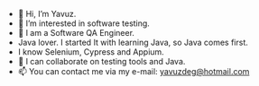 - 👋 Hi, I’m Yavuz.
- 👀 I’m interested in software testing.
- 🌱 I am a Software QA Engineer.
- Java lover. I started It with learning Java, so Java comes first.
- I know Selenium, Cypress and Appium. 
- 💞️ I can collaborate on testing tools and Java.
- 📫 You can contact me via my e-mail: yavuzdeg@hotmail.com

<!---
yavuzdeg/yavuzdeg is a ✨ special ✨ repository because its `README.md` (this file) appears on your GitHub profile.
You can click the Preview link to take a look at your changes.
--->
